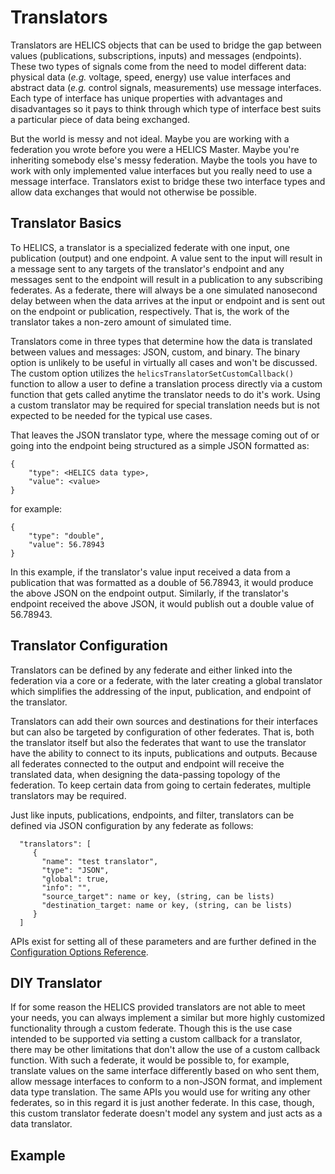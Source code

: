 # Translators

Translators are HELICS objects that can be used to bridge the gap between values (publications, subscriptions, inputs) and messages (endpoints). These two types of signals come from the need to model different data: physical data (_e.g._ voltage, speed, energy) use value interfaces and abstract data (_e.g._ control signals, measurements) use message interfaces. Each type of interface has unique properties with advantages and disadvantages so it pays to think through which type of interface best suits a particular piece of data being exchanged.

But the world is messy and not ideal. Maybe you are working with a federation you wrote before you were a HELICS Master. Maybe you're inheriting somebody else's messy federation. Maybe the tools you have to work with only implemented value interfaces but you really need to use a message interface. Translators exist to bridge these two interface types and allow data exchanges that would not otherwise be possible.

## Translator Basics

To HELICS, a translator is a specialized federate with one input, one publication (output) and one endpoint. A value sent to the input will result in a message sent to any targets of the translator's endpoint and any messages sent to the endpoint will result in a publication to any subscribing federates. As a federate, there will always be a one simulated nanosecond delay between when the data arrives at the input or endpoint and is sent out on the endpoint or publication, respectively. That is, the work of the translator takes a non-zero amount of simulated time.

Translators come in three types that determine how the data is translated between values and messages: JSON, custom, and binary. The binary option is unlikely to be useful in virtually all cases and won't be discussed. The custom option utilizes the `helicsTranslatorSetCustomCallback()` function to allow a user to define a translation process directly via a custom function that gets called anytime the translator needs to do it's work. Using a custom translator may be required for special translation needs but is not expected to be needed for the typical use cases.

That leaves the JSON translator type, where the message coming out of or going into the endpoint being structured as a simple JSON formatted as:

```
{
    "type": <HELICS data type>,
    "value": <value>
}
```

for example:

```
{
    "type": "double",
    "value": 56.78943
}
```

In this example, if the translator's value input received a data from a publication that was formatted as a double of 56.78943, it would produce the above JSON on the endpoint output. Similarly, if the translator's endpoint received the above JSON, it would publish out a double value of 56.78943.

## Translator Configuration

Translators can be defined by any federate and either linked into the federation via a core or a federate, with the later creating a global translator which simplifies the addressing of the input, publication, and endpoint of the translator.

Translators can add their own sources and destinations for their interfaces but can also be targeted by configuration of other federates. That is, both the translator itself but also the federates that want to use the translator have the ability to connect to its inputs, publications and outputs. Because all federates connected to the output and endpoint will receive the translated data, when designing the data-passing topology of the federation. To keep certain data from going to certain federates, multiple translators may be required.

Just like inputs, publications, endpoints, and filter, translators can be defined via JSON configuration by any federate as follows:

```
  "translators": [
     {
       "name": "test translator",
       "type": "JSON",
       "global": true,
       "info": "",
       "source_target": name or key, (string, can be lists)
       "destination_target: name or key, (string, can be lists)
     }
  ]
```

APIs exist for setting all of these parameters and are further defined in the [Configuration Options Reference](../../references/configuration_options_reference).

## DIY Translator

If for some reason the HELICS provided translators are not able to meet your needs, you can always implement a similar but more highly customized functionality through a custom federate. Though this is the use case intended to be supported via setting a custom callback for a translator, there may be other limitations that don't allow the use of a custom callback function. With such a federate, it would be possible to, for example, translate values on the same interface differently based on who sent them, allow message interfaces to conform to a non-JSON format, and implement data type translation. The same APIs you would use for writing any other federates, so in this regard it is just another federate. In this case, though, this custom translator federate doesn't model any system and just acts as a data translator.

## Example

